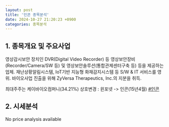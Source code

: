 ```yaml
---
layout: post
title: '인콘 종목분석'
date: 2024-10-27 21:20:23 +0900
categories: 종목분석
---
```


## 1. 종목개요 및 주요사업

영상감시보안 장치인 DVR(Digital Video Recorder) 등 영상보안장비(Recorder/Camera/SW 등) 및 영상보안솔루션(통합관제센터구축 등) 등을 제공하는 업체. 재난상황알림시스템, IoT기반 지능형 화재감지시스템 등 S/W & IT 서비스를 영위. 바이오사업 진출을 위해 ZyVersa Therapeutics, Inc.의 지분을 취득.

최대주주는 케이바이오컴퍼니(34.21%) 상호변경 : 윈포넷 -> 인콘(15년4월)
[#인콘](#)

## 2. 시세분석

No price analysis available

